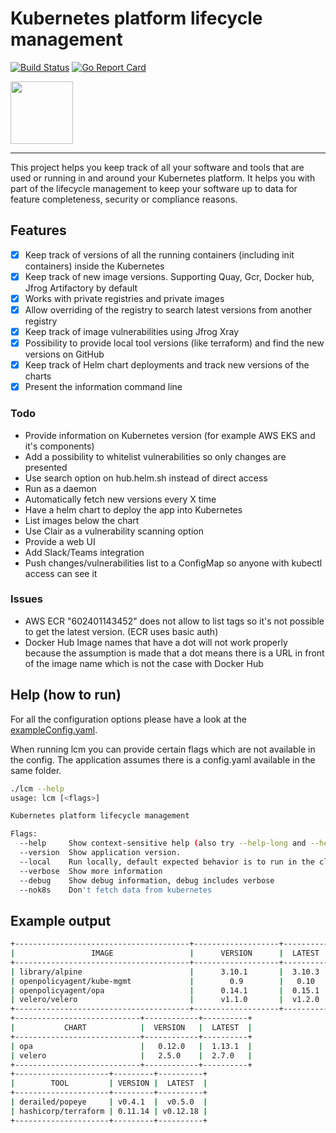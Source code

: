 # Kubernetes platform lifecycle management

[![Build Status](https://travis-ci.org/arminc/k8s-platform-lcm.svg?branch=master)](https://travis-ci.org/arminc/k8s-platform-lcm)
[![Go Report Card](https://goreportcard.com/badge/github.com/arminc/k8s-platform-lcm)](https://goreportcard.com/report/github.com/arminc/k8s-platform-lcm)

<img src="https://github.com/arminc/k8s-platform-lcm/raw/master/assets/logo.png" width="100">

----

This project helps you keep track of all your software and tools that are used or running in and around your Kubernetes platform. It helps you with part of the lifecycle management to keep your software up to data for feature completeness, security or compliance reasons.

## Features

- [x] Keep track of versions of all the running containers (including init containers) inside the Kubernetes
- [x] Keep track of new image versions. Supporting Quay, Gcr, Docker hub, Jfrog Artifactory by default 
- [x] Works with private registries and private images
- [x] Allow overriding of the registry to search latest versions from another registry
- [x] Keep track of image vulnerabilities using Jfrog Xray
- [x] Possibility to provide local tool versions (like terraform) and find the new versions on GitHub
- [x] Keep track of Helm chart deployments and track new versions of the charts
- [x] Present the information command line

### Todo

* Provide information on Kubernetes version (for example AWS EKS and it's components)
* Add a possibility to whitelist vulnerabilities so only changes are presented
* Use search option on hub.helm.sh instead of direct access
* Run as a daemon
* Automatically fetch new versions every X time
* Have a helm chart to deploy the app into Kubernetes
* List images below the chart
* Use Clair as a vulnerability scanning option
* Provide a web UI
* Add Slack/Teams integration
* Push changes/vulnerabilities list to a ConfigMap so anyone with kubectl access can see it

### Issues

* AWS ECR "602401143452" does not allow to list tags so it's not possible to get the latest version. (ECR uses basic auth)
* Docker Hub Image names that have a dot will not work properly because the assumption is made that a dot means there is a URL in front of the image name which is not the case with Docker Hub

## Help (how to run)

For all the configuration options please have a look at the [exampleConfig.yaml](exampleConfig.yaml). 

When running lcm you can provide certain flags which are not available in the config. The application assumes there is a config.yaml available in the same folder.

```bash
./lcm --help
usage: lcm [<flags>]

Kubernetes platform lifecycle management

Flags:
  --help     Show context-sensitive help (also try --help-long and --help-man).
  --version  Show application version.
  --local    Run locally, default expected behavior is to run in the cluster
  --verbose  Show more information
  --debug    Show debug information, debug includes verbose
  --nok8s    Don't fetch data from kubernetes
```

## Example output

```bash
+---------------------------------------+-------------------+----------+-------+
|                 IMAGE                 |      VERSION      |  LATEST  | CVES  |
+---------------------------------------+-------------------+----------+-------+
| library/alpine                        |      3.10.1       |  3.10.3  | ERROR |
| openpolicyagent/kube-mgmt             |        0.9        |   0.10   | 0     |
| openpolicyagent/opa                   |      0.14.1       |  0.15.1  | 0     |
| velero/velero                         |      v1.1.0       |  v1.2.0  | 0     |
+---------------------------------------+-------------------+----------+-------+
+----------------------------+------------+----------+
|           CHART            |  VERSION   |  LATEST  |
+----------------------------+------------+----------+
| opa                        |   0.12.0   |  1.13.1  |
| velero                     |   2.5.0    |  2.7.0   |
+----------------------------+------------+----------+
+---------------------+---------+----------+
|        TOOL         | VERSION |  LATEST  |
+---------------------+---------+----------+
| derailed/popeye     | v0.4.1  |  v0.5.0  |
| hashicorp/terraform | 0.11.14 | v0.12.18 |
+---------------------+---------+----------+
```